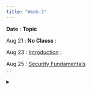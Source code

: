 ```yaml
---
title: "Week-1"
---
```


**Date**
  : **Topic**

Aug 21
: **No Classs**
  : [](#)

Aug 23
: [Introduction](https://purdue.brightspace.com/d2l/le/content/832199/viewContent/14058416/View) 
  : 

Aug 25
: [Security Fundamentals](https://purdue.brightspace.com/d2l/le/content/832199/viewContent/14079303/View)  
  :
  : <details title="recommended readings" class="my"><summary><i class="icon fas fa-book-reader "></i></summary><span class="fs-2">Read: This World of Ours by James Mickens
Watch: USENIX Security 2018 Keynote by James Mickens</span></details>

